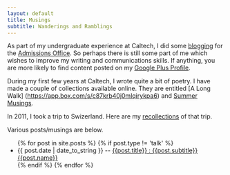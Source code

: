 ```yaml
---
layout: default
title: Musings
subtitle: Wanderings and Ramblings
---
```


As part of my undergraduate experience at Caltech, I did some [blogging](http://caltech.typepad.com/caltech_as_it_happens/strong-minds-healthy-bodies/) for 
the [Admissions Office](http://admissions.caltech.edu/). So perhaps there is still some part of me which wishes to improve my writing and communications 
skills. If anything, you are more likely to find content posted on my [Google Plus Profile](http://www.google.com/+TScholten).

During my first few years at Caltech, I wrote quite a bit of poetry. I have made a couple of collections available online. They are entitled [A Long Walk]
(https://app.box.com/s/c87krb40j0mlqirykpa6) and [Summer Musings](https://app.box.com/s/tctkl613kvn42uc9givp).

In 2011, I took a trip to Swizerland. Here are my [recollections](https://app.box.com/s/0eneuydhs4l65d3818r9) of that trip.

Various posts/musings are below.

<ul>
{% for post in site.posts %}
    {% if post.type != 'talk' %}
    <li><span>{{ post.date | date_to_string }}</span> -- <a href="{{relative}}{{post.url | remove_first: '/'}}">{{post.title}} : {{post.subtitle}} {{post.name}}</a></li>
    {% endif %}
{% endfor %}
</ul>
